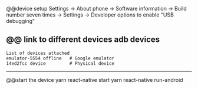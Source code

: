 @@device setup
Settings → About phone → Software information → 
Build number seven times → Settings → Developer options to enable "USB debugging"

@@ link to different devices
adb devices
------------
    List of devices attached
    emulator-5554 offline   # Google emulator
    14ed2fcc device         # Physical device
------------

@@start the device
yarn react-native start
yarn react-native run-android